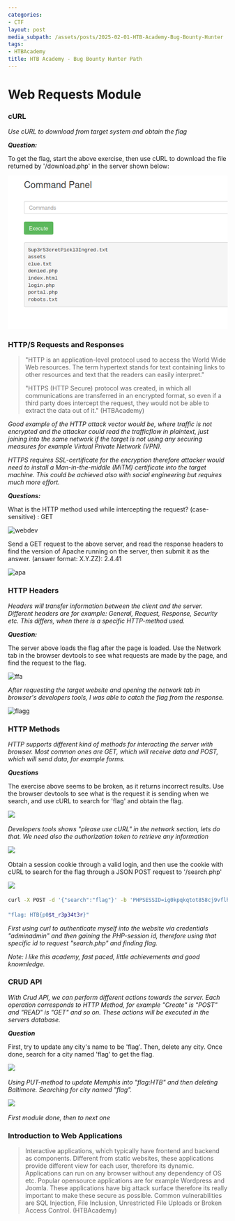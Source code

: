 ```yaml
---
categories:
- CTF
layout: post
media_subpath: /assets/posts/2025-02-01-HTB-Academy-Bug-Bounty-Hunter
tags:
- HTBAcademy
title: HTB Academy - Bug Bounty Hunter Path
---
```

# Web Requests Module


### cURL
*Use cURL to download from target system and obtain the flag*

***Question:***

To get the flag, start the above exercise, then use cURL to download the file returned by '/download.php' in the server shown below:

![alt text](image.png)

### HTTP/S Requests and Responses

>"HTTP is an application-level protocol used to access the World Wide Web resources. The term hypertext stands for text containing links to other resources and text that the readers can easily interpret."
>
>"HTTPS (HTTP Secure) protocol was created, in which all communications are transferred in an encrypted format, so even if a third party does intercept the request, they would not be able to extract the data out of it." 
(HTBAcademy)

*Good example of the HTTP attack vector would be, where traffic is not encrypted and the attacker could read the trafficflow in plaintext, just joining into the same network if the target is not using any securing measures for example Virtual Private Network (VPN).* 

*HTTPS requires SSL-certificate for the encryption therefore attacker would need to install a Man-in-the-middle (MiTM) certificate into the target machine. This could be achieved also with social engineering but requires much more effort.*



***Questions:*** 

What is the HTTP method used while intercepting the request? (case-sensitive) : GET

![webdev](2025-02-08-10-40-49.png)



Send a GET request to the above server, and read the response headers to find the version of Apache running on the server, then submit it as the answer. (answer format: X.Y.ZZ): 2.4.41

![apa](2025-02-08-10-39-01.png)

### HTTP Headers
*Headers will transfer information between the client and the server. Different headers are for example: General, Request, Response, Security etc. This differs, when there is a specific HTTP-method used.*

***Question:***

The server above loads the flag after the page is loaded. Use the Network tab in the browser devtools to see what requests are made by the page, and find the request to the flag. 



![ffa](2025-02-10-35.png)

*After requesting the target website and opening the network tab in browser's developers tools, I was able to catch the flag from the response.*

![flagg](2025-02-11-15-29-52.png)

### HTTP Methods

  *HTTP supports different kind of methods for interacting the server with browser. Most common ones are GET, which will receive data and POST, which will send data, for example forms.*

***Questions***

 The exercise above seems to be broken, as it returns incorrect results. Use the browser devtools to see what is the request it is sending when we search, and use cURL to search for 'flag' and obtain the flag. 

 ![](2025-02-13-54.png)

 *Developers tools shows "please use cURL" in the network section, lets do that. We need also the authorization token to retrieve any information*

 ![](2025-02-13-04.png)


Obtain a session cookie through a valid login, and then use the cookie with cURL to search for the flag through a JSON POST request to '/search.php' 

![](2025-02-14-35.png)

```bash
curl -X POST -d '{"search":"flag"}' -b 'PHPSESSID=ig0kpqkqtot858cj9vflhimcde' -H 'Content-Type: application/json'  http://hackthebox:port/search.php -i

"flag: HTB{p0$t_r3p34t3r}"
```

*First using curl to authenticate myself into the website via credentials "adminadmin" and then gaining the PHP-session id, therefore using that specific id to request "search.php" and finding flag.*

*Note: I like this academy, fast paced, little achievements and good knownledge.*

### CRUD API

*With Crud API, we can perform different actions towards the server. Each operation corresponds to HTTP Method, for example "Create" is "POST" and "READ" is "GET" and so on. These actions will be executed in the servers database.*

***Question***

First, try to update any city's name to be 'flag'. Then, delete any city. Once done, search for a city named 'flag' to get the flag. 

![](2025-02-14-12-11-21.png)

*Using PUT-method to update Memphis into "flag:HTB" and then deleting Baltimore. Searching for city named "flag".*

![](2025-02-14-12-13-10.png)

*First module done, then to next one*

### Introduction to Web Applications


> Interactive applications, which typically have frontend and backend as components. Different from static websites, these applications provide different view for each user, therefore its dynamic. Applications can run on any browser without any dependency of OS etc. Popular opensource applications are for example Wordpress and Joomla. These applications have big attack surface therefore its really important to make these secure as possible. Common vulnerabilities are SQL Injection, File Inclusion, Unrestricted File Uploads or Broken Access Control. (HTBAcademy)


